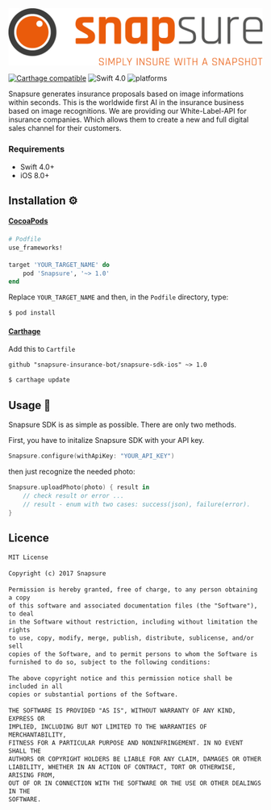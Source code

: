 <img src="assets/logo.png" alt="Snapsure">

[![Carthage compatible](https://img.shields.io/badge/Carthage-compatible-4BC51D.svg?style=flat)](#carthage)
![Swift 4.0](https://img.shields.io/badge/Swift-3.0.x-orange.svg)
![platforms](https://img.shields.io/badge/platforms-iOS-lightgrey.svg)

Snapsure generates insurance proposals based on image informations within seconds. This is the worldwide first AI in the insurance business based on image recognitions. We are providing our White-Label-API for insurance companies. Which allows them to create a new and full digital sales channel for their customers.

### Requirements ###

* Swift 4.0+
* iOS 8.0+

## Installation ⚙️ ##

#### [CocoaPods](https://guides.cocoapods.org/using/using-cocoapods.html)

```ruby
# Podfile
use_frameworks!

target 'YOUR_TARGET_NAME' do
    pod 'Snapsure', '~> 1.0'
end
```

Replace `YOUR_TARGET_NAME` and then, in the `Podfile` directory, type:

```bash
$ pod install
```

#### [Carthage](https://github.com/Carthage/Carthage)

Add this to `Cartfile`

```
github "snapsure-insurance-bot/snapsure-sdk-ios" ~> 1.0
```

```bash
$ carthage update
```

## Usage 🚀 ##

Snapsure SDK is as simple as possible. There are only two methods.

First, you have to initalize Snapsure SDK with your API key.

```swift
Snapsure.configure(withApiKey: "YOUR_API_KEY")
```
then just recognize the needed photo:

```swift
Snapsure.uploadPhoto(photo) { result in
    // check result or error ...
    // result - enum with two cases: success(json), failure(error).
}
```




## Licence ##

```
MIT License

Copyright (c) 2017 Snapsure

Permission is hereby granted, free of charge, to any person obtaining a copy
of this software and associated documentation files (the "Software"), to deal
in the Software without restriction, including without limitation the rights
to use, copy, modify, merge, publish, distribute, sublicense, and/or sell
copies of the Software, and to permit persons to whom the Software is
furnished to do so, subject to the following conditions:

The above copyright notice and this permission notice shall be included in all
copies or substantial portions of the Software.

THE SOFTWARE IS PROVIDED "AS IS", WITHOUT WARRANTY OF ANY KIND, EXPRESS OR
IMPLIED, INCLUDING BUT NOT LIMITED TO THE WARRANTIES OF MERCHANTABILITY,
FITNESS FOR A PARTICULAR PURPOSE AND NONINFRINGEMENT. IN NO EVENT SHALL THE
AUTHORS OR COPYRIGHT HOLDERS BE LIABLE FOR ANY CLAIM, DAMAGES OR OTHER
LIABILITY, WHETHER IN AN ACTION OF CONTRACT, TORT OR OTHERWISE, ARISING FROM,
OUT OF OR IN CONNECTION WITH THE SOFTWARE OR THE USE OR OTHER DEALINGS IN THE
SOFTWARE.
```
